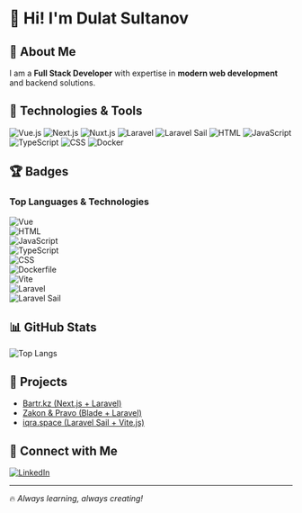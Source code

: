 # 👋 Hi! I'm Dulat Sultanov

## 🌟 About Me  
I am a **Full Stack Developer** with expertise in **modern web development** and backend solutions.  

## 🚀 Technologies & Tools  

![Vue.js](https://img.shields.io/badge/Vue.js-%234FC08D.svg?style=for-the-badge&logo=vue.js&logoColor=white)
![Next.js](https://img.shields.io/badge/Next.js-%23000000.svg?style=for-the-badge&logo=next.js&logoColor=white)
![Nuxt.js](https://img.shields.io/badge/Nuxt.js-%2300C58E.svg?style=for-the-badge&logo=nuxt.js&logoColor=white)
![Laravel](https://img.shields.io/badge/Laravel-%23FF2D20.svg?style=for-the-badge&logo=laravel&logoColor=white)
![Laravel Sail](https://img.shields.io/badge/Laravel_Sail-%232496ED.svg?style=for-the-badge&logo=docker&logoColor=white)
![HTML](https://img.shields.io/badge/HTML-%23E34F26.svg?style=for-the-badge&logo=html5&logoColor=white)
![JavaScript](https://img.shields.io/badge/JavaScript-%23F7DF1E.svg?style=for-the-badge&logo=javascript&logoColor=black)
![TypeScript](https://img.shields.io/badge/TypeScript-%233178C6.svg?style=for-the-badge&logo=typescript&logoColor=white)
![CSS](https://img.shields.io/badge/CSS-%231572B6.svg?style=for-the-badge&logo=css3&logoColor=white)
![Docker](https://img.shields.io/badge/Docker-%232496ED.svg?style=for-the-badge&logo=docker&logoColor=white)

## 🏆 Badges

### **Top Languages & Technologies**  
![Vue](https://img.shields.io/badge/Vue-33.7%25-%234FC08D?style=for-the-badge&logo=vue.js&logoColor=white)  
![HTML](https://img.shields.io/badge/HTML-22.83%25-%23E34F26?style=for-the-badge&logo=html5&logoColor=white)  
![JavaScript](https://img.shields.io/badge/JavaScript-16.09%25-%23F7DF1E?style=for-the-badge&logo=javascript&logoColor=black)  
![TypeScript](https://img.shields.io/badge/TypeScript-16.05%25-%233178C6?style=for-the-badge&logo=typescript&logoColor=white)  
![CSS](https://img.shields.io/badge/CSS-9.91%25-%231572B6?style=for-the-badge&logo=css3&logoColor=white)  
![Dockerfile](https://img.shields.io/badge/Dockerfile-1.42%25-%232496ED?style=for-the-badge&logo=docker&logoColor=white)  
![Vite](https://img.shields.io/badge/Vite-%23646CFF?style=for-the-badge&logo=vite&logoColor=white)  
![Laravel](https://img.shields.io/badge/Laravel-%23FF2D20?style=for-the-badge&logo=laravel&logoColor=white)  
![Laravel Sail](https://img.shields.io/badge/Laravel%20Sail-%23007ACC?style=for-the-badge&logo=laravel&logoColor=white)  


## 📊 GitHub Stats  

![Top Langs](https://github-readme-stats.vercel.app/api/top-langs/?username=dukatyty&layout=compact&theme=dark)  

## 📌 Projects  

- [Bartr.kz (Next.js + Laravel)](https://bartr.kz)
- [Zakon & Pravo (Blade + Laravel)](https://zakonpravo.kz)
- [iqra.space (Laravel Sail + Vite.js)](https://iqra.space)


## 📱 Connect with Me  

[![LinkedIn](https://img.shields.io/badge/LinkedIn-%230077B5.svg?style=for-the-badge&logo=linkedin&logoColor=white)](https://www.linkedin.com/in/YOUR_PROFILE)


---

🔥 _Always learning, always creating!_

